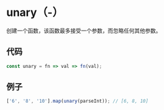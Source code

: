 # unary（-）

创建一个函数，该函数最多接受一个参数，而忽略任何其他参数。

## 代码

```js
const unary = fn => val => fn(val);
```

## 例子

```js
['6', '8', '10'].map(unary(parseInt)); // [6, 8, 10]
```
